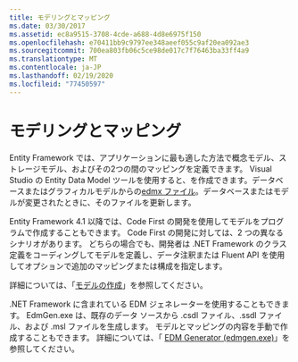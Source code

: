```yaml
---
title: モデリングとマッピング
ms.date: 03/30/2017
ms.assetid: ec8a9515-3708-4cde-a688-4d8e6975f150
ms.openlocfilehash: e70411bb9c9797ee348aeef055c9af20ea092ae3
ms.sourcegitcommit: 700ea803fb06c5ce98de017c7f76463ba33ff4a9
ms.translationtype: MT
ms.contentlocale: ja-JP
ms.lasthandoff: 02/19/2020
ms.locfileid: "77450597"
---
```

# <a name="modeling-and-mapping"></a>モデリングとマッピング
Entity Framework では、アプリケーションに最も適した方法で概念モデル、ストレージモデル、およびその2つの間のマッピングを定義できます。 Visual Studio の Entity Data Model ツールを使用すると、を作成できます。データベースまたはグラフィカルモデルからの[edmx ファイル](https://docs.microsoft.com/previous-versions/dotnet/netframework-4.0/cc982042(v=vs.100))。データベースまたはモデルが変更されたときに、そのファイルを更新します。  
  
 Entity Framework 4.1 以降では、Code First の開発を使用してモデルをプログラムで作成することもできます。 Code First の開発に対しては、2 つの異なるシナリオがあります。 どちらの場合でも、開発者は .NET Framework のクラス定義をコーディングしてモデルを定義し、データ注釈または Fluent API を使用してオプションで追加のマッピングまたは構成を指定します。  
  
 詳細については、「[モデルの作成](/ef/ef6/modeling/)」を参照してください。  
  
 .NET Framework に含まれている EDM ジェネレーターを使用することもできます。 EdmGen.exe は、既存のデータ ソースから .csdl ファイル、.ssdl ファイル、および .msl ファイルを生成します。 モデルとマッピングの内容を手動で作成することもできます。 詳細については、「 [EDM Generator (edmgen.exe)](edm-generator-edmgen-exe.md)」を参照してください。
